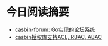 # 今日阅读摘要

* [casbin-forum: Go实现的论坛系统](https://github.com/casbin/casbin-forum)
* [casbin授权库支持ACL, RBAC, ABAC](https://github.com/casbin/casbin)
